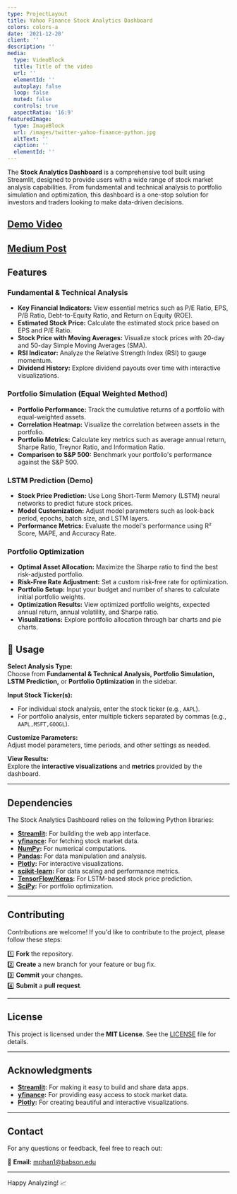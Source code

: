 ```yaml
---
type: ProjectLayout
title: Yahoo Finance Stock Analytics Dashboard
colors: colors-a
date: '2021-12-20'
client: ''
description: ''
media:
  type: VideoBlock
  title: Title of the video
  url: ''
  elementId: ''
  autoplay: false
  loop: false
  muted: false
  controls: true
  aspectRatio: '16:9'
featuredImage:
  type: ImageBlock
  url: /images/twitter-yahoo-finance-python.jpg
  altText: ''
  caption: ''
  elementId: ''
---
```

The **Stock Analytics Dashboard** is a comprehensive tool built using Streamlit, designed to provide users with a wide range of stock market analysis capabilities. From fundamental and technical analysis to portfolio simulation and optimization, this dashboard is a one-stop solution for investors and traders looking to make data-driven decisions.

## [Demo Video](https://youtu.be/qGxx_UxXFOo?si=-ytF-qxe0LXk18zL)

## [Medium Post](https://medium.com/@phanm48/data-to-dollars-an-enthusiasts-journey-into-data-driven-finance-4cec9251d000)

## Features

### Fundamental & Technical Analysis

*   **Key Financial Indicators:** View essential metrics such as P/E Ratio, EPS, P/B Ratio, Debt-to-Equity Ratio, and Return on Equity (ROE).
*   **Estimated Stock Price:** Calculate the estimated stock price based on EPS and P/E Ratio.
*   **Stock Price with Moving Averages:** Visualize stock prices with 20-day and 50-day Simple Moving Averages (SMA).
*   **RSI Indicator:** Analyze the Relative Strength Index (RSI) to gauge momentum.
*   **Dividend History:** Explore dividend payouts over time with interactive visualizations.


### Portfolio Simulation (Equal Weighted Method)

*   **Portfolio Performance:** Track the cumulative returns of a portfolio with equal-weighted assets.
*   **Correlation Heatmap:** Visualize the correlation between assets in the portfolio.
*   **Portfolio Metrics:** Calculate key metrics such as average annual return, Sharpe Ratio, Treynor Ratio, and Information Ratio.
*   **Comparison to S\&P 500:** Benchmark your portfolio's performance against the S\&P 500.



### LSTM Prediction (Demo)

*   **Stock Price Prediction:** Use Long Short-Term Memory (LSTM) neural networks to predict future stock prices.
*   **Model Customization:** Adjust model parameters such as look-back period, epochs, batch size, and LSTM layers.
*   **Performance Metrics:** Evaluate the model's performance using R² Score, MAPE, and Accuracy Rate.



### Portfolio Optimization

*   **Optimal Asset Allocation:** Maximize the Sharpe ratio to find the best risk-adjusted portfolio.
*   **Risk-Free Rate Adjustment:** Set a custom risk-free rate for optimization.
*   **Portfolio Setup:** Input your budget and number of shares to calculate initial portfolio weights.
*   **Optimization Results:** View optimized portfolio weights, expected annual return, annual volatility, and Sharpe ratio.
*   **Visualizations:** Explore portfolio allocation through bar charts and pie charts.



## 📖 Usage

**Select Analysis Type:**\
Choose from **Fundamental & Technical Analysis, Portfolio Simulation, LSTM Prediction,** or **Portfolio Optimization** in the sidebar.

**Input Stock Ticker(s):**

*   For individual stock analysis, enter the stock ticker (e.g., `AAPL`).
*   For portfolio analysis, enter multiple tickers separated by commas (e.g., `AAPL,MSFT,GOOGL`).

**Customize Parameters:**\
Adjust model parameters, time periods, and other settings as needed.

**View Results:**\
Explore the **interactive visualizations** and **metrics** provided by the dashboard.

***

## Dependencies

The Stock Analytics Dashboard relies on the following Python libraries:

*   [**Streamlit**](https://streamlit.io/)**:** For building the web app interface.
*   [**yfinance**](https://pypi.org/project/yfinance/)**:** For fetching stock market data.
*   [**NumPy**](https://numpy.org/)**:** For numerical computations.
*   [**Pandas**](https://pandas.pydata.org/)**:** For data manipulation and analysis.
*   [**Plotly**](https://plotly.com/python/)**:** For interactive visualizations.
*   [**scikit-learn**](https://scikit-learn.org/)**:** For data scaling and performance metrics.
*   [**TensorFlow/Keras**](https://www.tensorflow.org/)**:** For LSTM-based stock price prediction.
*   [**SciPy**](https://scipy.org/)**:** For portfolio optimization.

***

## Contributing

Contributions are welcome! If you'd like to contribute to the project, please follow these steps:

1️⃣ **Fork** the repository.\
2️⃣ **Create** a new branch for your feature or bug fix.\
3️⃣ **Commit** your changes.\
4️⃣ **Submit** a **pull request**.

***

## License

This project is licensed under the **MIT License**. See the [LICENSE](LICENSE) file for details.

***

## Acknowledgments

*   [**Streamlit**](https://streamlit.io/)**:** For making it easy to build and share data apps.
*   [**yfinance**](https://pypi.org/project/yfinance/)**:** For providing easy access to stock market data.
*   [**Plotly**](https://plotly.com/python/)**:** For creating beautiful and interactive visualizations.

***

## Contact

For any questions or feedback, feel free to reach out:

📧 **Email:** <mphan1@babson.edu>

***

Happy Analyzing! 📈
